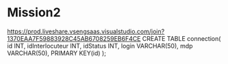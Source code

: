 # Mission2
https://prod.liveshare.vsengsaas.visualstudio.com/join?1370EAA7F59883928C45AB6708259EB6F4CE
CREATE TABLE connection(
   id INT,
   idInterlocuteur INT,
   idStatus INT,
   login VARCHAR(50),
   mdp VARCHAR(50),
   PRIMARY KEY(id)
);
